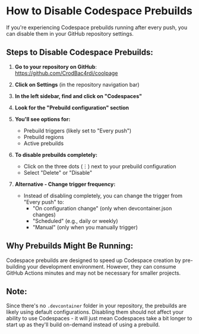 # How to Disable Codespace Prebuilds

If you're experiencing Codespace prebuilds running after every push, you can disable them in your GitHub repository settings.

## Steps to Disable Codespace Prebuilds:

1. **Go to your repository on GitHub**: https://github.com/CrodBac4rdi/coolpage

2. **Click on Settings** (in the repository navigation bar)

3. **In the left sidebar, find and click on "Codespaces"**

4. **Look for the "Prebuild configuration" section**

5. **You'll see options for:**
   - Prebuild triggers (likely set to "Every push")
   - Prebuild regions
   - Active prebuilds

6. **To disable prebuilds completely:**
   - Click on the three dots (⋮) next to your prebuild configuration
   - Select "Delete" or "Disable"

7. **Alternative - Change trigger frequency:**
   - Instead of disabling completely, you can change the trigger from "Every push" to:
     - "On configuration change" (only when devcontainer.json changes)
     - "Scheduled" (e.g., daily or weekly)
     - "Manual" (only when you manually trigger)

## Why Prebuilds Might Be Running:

Codespace prebuilds are designed to speed up Codespace creation by pre-building your development environment. However, they can consume GitHub Actions minutes and may not be necessary for smaller projects.

## Note:
Since there's no `.devcontainer` folder in your repository, the prebuilds are likely using default configurations. Disabling them should not affect your ability to use Codespaces - it will just mean Codespaces take a bit longer to start up as they'll build on-demand instead of using a prebuild.